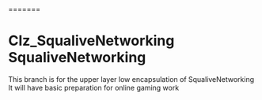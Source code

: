 
=======
# Clz_SqualiveNetworking SqualiveNetworking

This branch is for the upper layer low encapsulation of SqualiveNetworking
It will have basic preparation for online gaming work
